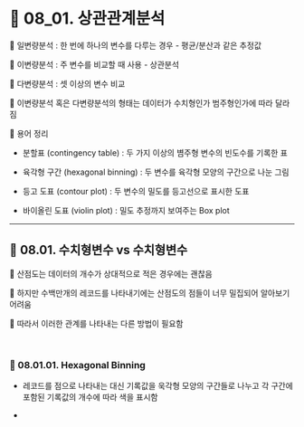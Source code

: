 # 🎰 08_01. 상관관계분석  

🎲 일변량분석 : 한 번에 하나의 변수를 다루는 경우 - 평균/분산과 같은 추정값  

🎲 이변량분석 : 주 변수를 비교할 때 사용 - 상관분석  

🎲 다변량분석 : 셋 이상의 변수 비교  

🎲 이변량분석 혹은 다변량분석의 형태는 데이터가 수치형인가 범주형인가에 따라 달라짐  

🎲 용어 정리  

- 분할표 (contingency table) : 두 가지 이상의 볌주형 변수의 빈도수를 기록한 표  
   
- 육각형 구간 (hexagonal binning) : 두 변수를 육각형 모양의 구간으로 나눈 그림  
   
- 등고 도표 (contour plot) : 두 변수의 밀도를 등고선으로 표시한 도표  
   
- 바이올린 도표 (violin plot) : 밀도 추정까지 보여주는 Box plot  
   
    
***  

## 🎰 08.01. 수치형변수 vs 수치형변수  

🎲 산점도는 데이터의 개수가 상대적으로 적은 경우에는 괜찮음  

🎲 하지만 수백만개의 레코드를 나타내기에는 산점도의 점들이 너무 밀집되어 알아보기 어려움  

🎲 따라서 이러한 관계를 나타내는 다른 방법이 필요함  

<br>  

### 🎰 08.01.01. Hexagonal Binning  

- 레코드를 점으로 나타내는 대신 기록값을 욱각형 모양의 구간들로 나누고 각 구간에 포함된 기록값의 개수에 따라 색을 표시함  
   
- 

